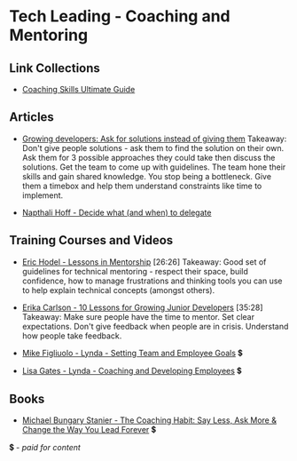 # Tech Leading - Coaching and Mentoring

## Link Collections

- [Coaching Skills Ultimate Guide](https://www.makingbusinessmatter.co.uk/coaching-skills-ultimate-guide/)

## Articles

- [Growing developers: Ask for solutions instead of giving them](http://5whys.com/blog/growing-developers-ask-for-solutions-instead-of-giving-them.html)
Takeaway: Don't give people solutions - ask them to find the solution on their own. Ask them for 3 possible approaches they could take then discuss the solutions. Get the team to come up with guidelines. The team hone their skills and gain shared knowledge. You stop being a bottleneck. Give them a timebox and help them understand constraints like time to implement.

- [Napthali Hoff - Decide what (and when) to delegate](https://www.smartbrief.com/original/2018/09/decide-what-and-when-delegate)


## Training Courses and Videos

- [Eric Hodel - Lessons in Mentorship](https://www.youtube.com/watch?v=2uzvH2uR3-I) [26:26]
Takeaway: Good set of guidelines for technical mentoring - respect their space, build confidence, how to manage frustrations and thinking tools you can use to help explain technical concepts (amongst others). 

- [Erika Carlson - 10 Lessons for Growing Junior Developers](https://www.youtube.com/watch?v=6YQsdjfny1Q) [35:28]
Takeaway: Make sure people have the time to mentor. Set clear expectations. Don't give feedback when people are in crisis. Understand how people take feedback.

- [Mike Figliuolo - Lynda - Setting Team and Employee Goals](https://www.linkedin.com/learning/setting-team-and-employee-goals-using-smart-methodology/setting-team-and-employee-goals) 💲

- [Lisa Gates - Lynda - Coaching and Developing Employees](https://www.linkedin.com/learning/coaching-and-developing-employees-22657884/becoming-a-great-coach-and-leader)  💲

## Books
- [Michael Bungary Stanier - The Coaching Habit: Say Less, Ask More & Change the Way You Lead Forever](https://www.amazon.co.uk/gp/aw/d/B01BUIBBZI?qid=1464648063&sr=8-1-fkmr0) 💲


💲 - *paid for content*